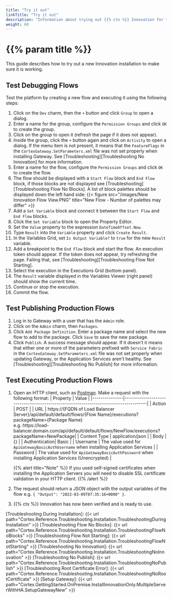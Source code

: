 ```yaml
---
title: "Try it out"
linkTitle: "Try it out"
description: "Information about trying out {{% ctx %}} Innovation for the first time."
weight: 60
---
```


# {{% param title %}}

This guide describes how to try out a new Innovation installation to make sure it is working.

## Test Debugging Flows

Test the platform by creating a new flow and executing it using the following steps:

1. Click on the `Dev` charm, then the `+` button and click `Group` to open a dialog.
1. Enter a name for the group, configure the `Permission Groups` and click `OK` to create the group.
1. Click on the group to open it (refresh the page if it does not appear).
1. Inside the group, click the `+` button again and click on `Activity` to open a dialog. If the menu item is not present, it means that the `FeatureFlags` in the `CortexGateway.SetParameters.xml` file was not set properly when installing Gateway. See [Troubleshooting][Troubleshooting No Innovation] for more information.
1. Enter a name for the flow, configure the `Permission Groups` and click `OK` to create the flow.
1. The flow should be displayed with a `Start Flow` block and `End Flow` block, if those blocks are not displayed see [Troubleshooting][Troubleshooting Flow No Blocks]. A list of block palettes should be displayed down the left hand side:
    {{< figure src="/images/New Innovation Flow View.PNG" title="New Flow - Number of palettes may differ" >}}
1. Add a `Set Variable` block and connect it between the `Start Flow` and `End Flow` blocks.
1. Click the `Set Variable` block to open the Property Editor.
1. Set the `Value` property to the expression `DateTimeOffset.Now`.
1. Type `Result` into the `Variable` property and click `Create Result`.
1. In the Variables Grid, set `Is Output Variable?` to `true` for the new `Result` variable.
1. Add a breakpoint to the `End Flow` block and start the flow. An execution token should appear.
   If the token does not appear, try refreshing the page. Failing that, see [Troubleshooting][Troubleshooting Flow Not Starting].
1. Select the execution in the Executions Grid (bottom panel).
1. The `Result` variable displayed in the Variables Viewer (right panel) should show the current time.
1. Continue or stop the execution.
1. Commit the flow.

## Test Publishing Production Flows

1. Log in to Gateway with a user that has the `Admin` role.
1. Click on the `Admin` charm, then `Packages`.
1. Click `Add Package Definition`. Enter a package name and select the new flow to add to the package. Click `Save` to save the new package.
1. Click `Publish`. A success message should appear. If it doesn't it means that either one or more of the parameters prefixed with `Service Fabric` in the `CortexGateway.SetParameters.xml` file was not set properly when updating Gateway, or the Application Services aren't healthy. See [Troubleshooting][Troubleshooting No Publish] for more information.

## Test Executing Production Flows

1. Open an HTTP client, such as [Postman](https://www.postman.com/downloads/). Make a request with the following format:
    | Property      | Value                                                                               |
    |---------------|-------------------------------------------------------------------------------------|
    | Action        | POST                                                                                |
    | URL           | https://{FQDN of Load Balancer Server}/api/default/default/flows/{Flow Name}/executions?packageName={Package Name}<br />e.g. https://load-balancer&#46;domain&#46;com/api/default/default/flows/NewFlow/executions?packageName=NewPackage|
    | Content Type  | application/json                                                                    |
    | Body          | {}                                                                                  |
    | Authentication| Basic                                                                               |
    | Username      | The value used for `ApiGatewayBasicAuthUsername` when installing Application Services              |
    | Password      | The value used for `ApiGatewayBasicAuthPassword` when installing Application Services (Unencrypted) |

    {{% alert title="Note" %}} If you used self-signed certificates when installing the Application Servers you will need to disable SSL certificate validation in your HTTP client. {{% /alert %}}

1. The request should return a JSON object with the output variables of the flow e.g. `{ "Output": "2022-03-09T07:35:16+0000" }`.
1. {{% ctx %}} Innovation has now been verified and is ready to use.

[Troubleshooting During Installation]: {{< url path="Cortex.Reference.Troubleshooting.Installation.TroubleshootingDuringInstallation" >}}
[Troubleshooting Flow No Blocks]: {{< url path="Cortex.Reference.Troubleshooting.Installation.TroubleshootingFlowNoBlocks" >}}
[Troubleshooting Flow Not Starting]: {{< url path="Cortex.Reference.Troubleshooting.Installation.TroubleshootingFlowNotStarting" >}}
[Troubleshooting No Innovation]: {{< url path="Cortex.Reference.Troubleshooting.Installation.TroubleshootingNoInnovation" >}}
[Troubleshooting No Publish]: {{< url path="Cortex.Reference.Troubleshooting.Installation.TroubleshootingNoPublish" >}}
[Troubleshooting Root Certificate Error]: {{< url path="Cortex.Reference.Troubleshooting.Installation.TroubleshootingNoRootCertificate" >}}
[Setup Gateway]: {{< url path="Cortex.GettingStarted.OnPremise.InstallInnovationOnly.MultipleServerWithHA.SetupGatewayNew" >}}
